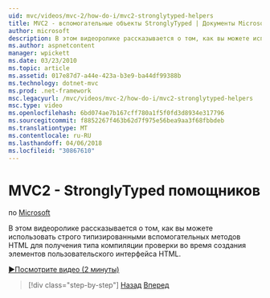 ```yaml
---
uid: mvc/videos/mvc-2/how-do-i/mvc2-stronglytyped-helpers
title: MVC2 - вспомогательные объекты StronglyTyped | Документы Microsoft
author: microsoft
description: В этом видеоролике рассказывается о том, как вы можете использовать строго типизированными вспомогательных методов HTML для получения типа компиляции проверки во время создания элементов пользовательского интерфейса HTML.
ms.author: aspnetcontent
manager: wpickett
ms.date: 03/23/2010
ms.topic: article
ms.assetid: 017e87d7-a44e-423a-b3e9-ba44df99388b
ms.technology: dotnet-mvc
ms.prod: .net-framework
msc.legacyurl: /mvc/videos/mvc-2/how-do-i/mvc2-stronglytyped-helpers
msc.type: video
ms.openlocfilehash: 6bd074ae7b167cff780a1f5f0fd3d8934e317796
ms.sourcegitcommit: f8852267f463b62d7f975e56bea9aa3f68fbbdeb
ms.translationtype: MT
ms.contentlocale: ru-RU
ms.lasthandoff: 04/06/2018
ms.locfileid: "30867610"
---
```

<a name="mvc2---stronglytyped-helpers"></a>MVC2 - StronglyTyped помощников
====================
по [Microsoft](https://github.com/microsoft)

В этом видеоролике рассказывается о том, как вы можете использовать строго типизированными вспомогательных методов HTML для получения типа компиляции проверки во время создания элементов пользовательского интерфейса HTML.

[&#9654;Посмотрите видео (2 минуты)](https://channel9.msdn.com/Blogs/ASP-NET-Site-Videos/mvc2-stronglytyped-helpers)

> [!div class="step-by-step"]
> [Назад](mvc2-html-encoding.md)
> [Вперед](mvc2-model-validation.md)
